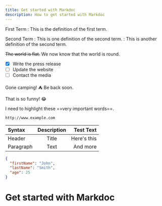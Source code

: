 ```yaml
---
title: Get started with Markdoc
description: How to get started with Markdoc
---
```

First Term
: This is the definition of the first term.

Second Term
: This is one definition of the second term.
: This is another definition of the second term.

~~The world is flat.~~ We now know that the world is round.

- [x] Write the press release
- [ ] Update the website
- [ ] Contact the media

Gone camping! :tent: Be back soon.

That is so funny! :joy:

I need to highlight these ==very important words==.

`http://www.example.com`

| Syntax      | Description | Test Text     |
| :---        |    :----:   |          ---: |
| Header      | Title       | Here's this   |
| Paragraph   | Text        | And more      |

```json
{
  "firstName": "John",
  "lastName": "Smith",
  "age": 25
}
```
# Get started with Markdoc